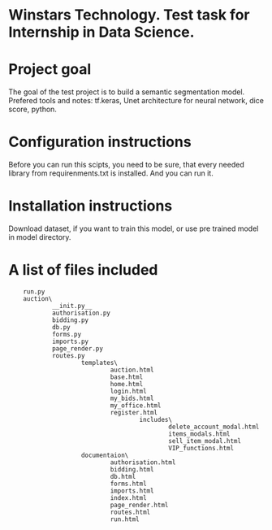 # Winstars Technology. Test task for Internship in Data Science.
# Project goal
The goal of the test project is to build a semantic segmentation model. Prefered tools and notes: tf.keras, Unet architecture for neural network, dice score, python. 
# Configuration instructions 
Before you can run this scipts, you need to be sure, that every needed library from requirenments.txt is installed. And you can run it.
# Installation instructions 
Download dataset, if you want to train this model, or use pre trained model in model directory.
# A list of files included 
        run.py
        auction\
                __init.py__
                authorisation.py
                bidding.py
                db.py
                forms.py
                imports.py
                page_render.py
                routes.py
                        templates\
                                auction.html
                                base.html
                                home.html
                                login.html
                                my_bids.html
                                my_office.html
                                register.html
                                        includes\
                                                delete_account_modal.html
                                                items_modals.html
                                                sell_item_modal.html
                                                VIP_functions.html
                        documentaion\
                                authorisation.html
                                bidding.html
                                db.html
                                forms.html
                                imports.html
                                index.html
                                page_render.html
                                routes.html
                                run.html
